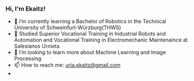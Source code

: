 ### Hi, I'm Ekaitz!

- 🔭 I’m currently learning a Bachelor of Robotics in the Technical University of Schweinfurt-Würzburg(THWS)
- 💬 Studied Superior Vocational Training in Industrial Robots and Automation and Vocational Training in Electromechanic Maintenaince at Salesianos Urnieta
- 🤔 I’m looking to learn more about Machine Learning and Image Processing
- 📫 How to reach me: uria.ekaitz@gmail.com
- 
<!--
**Ekaitzu/Ekaitzu** is a ✨ _special_ ✨ repository because its `README.md` (this file) appears on your GitHub profile.

Here are some ideas to get you started:

- 🔭 I’m currently working on  
- 🌱 I’m currently learning ...
- 👯 I’m looking to collaborate on ...
- 🤔 I’m looking for help with ...
- 💬 Ask me about ...
- 📫 How to reach me: ...
- 😄 Pronouns: ...
- ⚡ Fun fact: ...
-->
